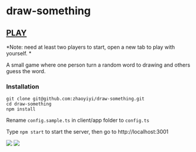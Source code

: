 # draw-something
## [PLAY](http://draw-something.yizhao.me)
*Note: need at least two players to start, open a new tab to play with yourself. *

A small game where one person turn a random word to drawing and others guess the word.

### Installation

```
git clone git@github.com:zhaoyiyi/draw-something.git
cd draw-something
npm install
```
Rename `config.sample.ts` in client/app folder to `config.ts`

Type `npm start` to start the server, then go to http://localhost:3001

<img src="https://raw.githubusercontent.com/zhaoyiyi/draw-something/master/screenshots/play.gif">
<img src="https://raw.githubusercontent.com/zhaoyiyi/draw-something/master/screenshots/ds3.png">

